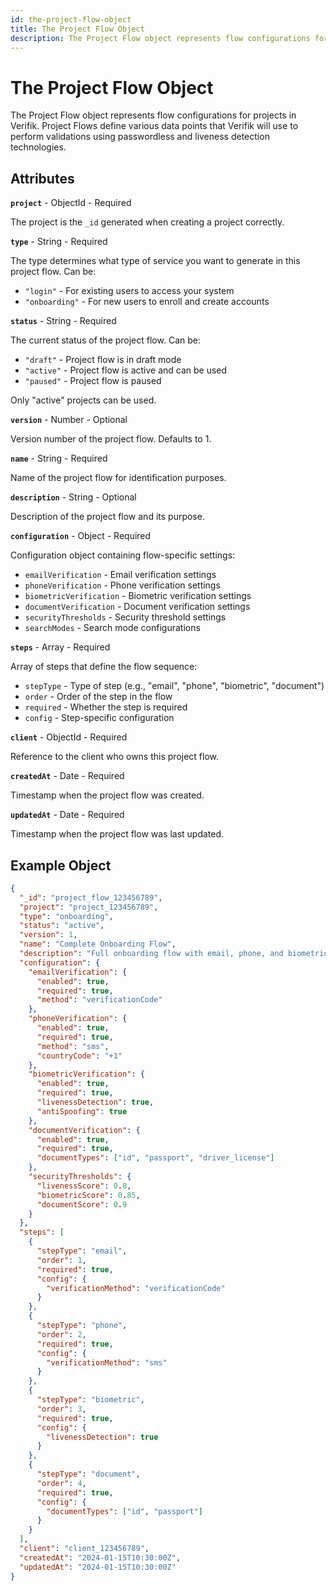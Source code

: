 ```yaml
---
id: the-project-flow-object
title: The Project Flow Object
description: The Project Flow object represents flow configurations for projects in Verifik
---
```


# The Project Flow Object

The Project Flow object represents flow configurations for projects in Verifik. Project Flows define various data points that Verifik will use to perform validations using passwordless and liveness detection technologies.

## Attributes

**`project`** - ObjectId - Required

The project is the `_id` generated when creating a project correctly.

**`type`** - String - Required

The type determines what type of service you want to generate in this project flow. Can be:

* `"login"` - For existing users to access your system
* `"onboarding"` - For new users to enroll and create accounts

**`status`** - String - Required

The current status of the project flow. Can be:

* `"draft"` - Project flow is in draft mode
* `"active"` - Project flow is active and can be used
* `"paused"` - Project flow is paused

Only "active" projects can be used.

**`version`** - Number - Optional

Version number of the project flow. Defaults to 1.

**`name`** - String - Required

Name of the project flow for identification purposes.

**`description`** - String - Optional

Description of the project flow and its purpose.

**`configuration`** - Object - Required

Configuration object containing flow-specific settings:

* `emailVerification` - Email verification settings
* `phoneVerification` - Phone verification settings
* `biometricVerification` - Biometric verification settings
* `documentVerification` - Document verification settings
* `securityThresholds` - Security threshold settings
* `searchModes` - Search mode configurations

**`steps`** - Array - Required

Array of steps that define the flow sequence:

* `stepType` - Type of step (e.g., "email", "phone", "biometric", "document")
* `order` - Order of the step in the flow
* `required` - Whether the step is required
* `config` - Step-specific configuration

**`client`** - ObjectId - Required

Reference to the client who owns this project flow.

**`createdAt`** - Date - Required

Timestamp when the project flow was created.

**`updatedAt`** - Date - Required

Timestamp when the project flow was last updated.

## Example Object

```json
{
  "_id": "project_flow_123456789",
  "project": "project_123456789",
  "type": "onboarding",
  "status": "active",
  "version": 1,
  "name": "Complete Onboarding Flow",
  "description": "Full onboarding flow with email, phone, and biometric verification",
  "configuration": {
    "emailVerification": {
      "enabled": true,
      "required": true,
      "method": "verificationCode"
    },
    "phoneVerification": {
      "enabled": true,
      "required": true,
      "method": "sms",
      "countryCode": "+1"
    },
    "biometricVerification": {
      "enabled": true,
      "required": true,
      "livenessDetection": true,
      "antiSpoofing": true
    },
    "documentVerification": {
      "enabled": true,
      "required": true,
      "documentTypes": ["id", "passport", "driver_license"]
    },
    "securityThresholds": {
      "livenessScore": 0.8,
      "biometricScore": 0.85,
      "documentScore": 0.9
    }
  },
  "steps": [
    {
      "stepType": "email",
      "order": 1,
      "required": true,
      "config": {
        "verificationMethod": "verificationCode"
      }
    },
    {
      "stepType": "phone",
      "order": 2,
      "required": true,
      "config": {
        "verificationMethod": "sms"
      }
    },
    {
      "stepType": "biometric",
      "order": 3,
      "required": true,
      "config": {
        "livenessDetection": true
      }
    },
    {
      "stepType": "document",
      "order": 4,
      "required": true,
      "config": {
        "documentTypes": ["id", "passport"]
      }
    }
  ],
  "client": "client_123456789",
  "createdAt": "2024-01-15T10:30:00Z",
  "updatedAt": "2024-01-15T10:30:00Z"
}
```
